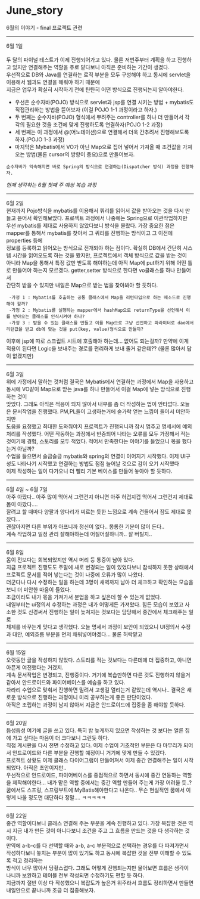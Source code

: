 # June_story
6월의 이야기 -  final 프로젝트 관련


-----------------------------------------------
6월 1일<br>
<br>
두 달의 파이널 테스트가 이제 진행되어가고 있다. 물론 저번주부터 계획을 하고 진행하고 있지만 연결해주는 역할을 주로 맡다보니 아직은 준비하는 기간이 생겼다.<br>
우선적으로 DB와 Java를 연결하는 로직 부분을 모두 구성해야 하고 동시에 servlet을 이용해서 웹과도 연결을 해줘야 하기 때문에<br>
지금은 업무가 확실히 시작하기 전에 탄탄히 어떤 방식으로 진행되는지 알아야한다.<br>

- 우선은 순수자바(POJO) 방식으로 servlet과 jsp를 연결 시키는 방법 + mybatis도 직접관리하는 방법을 뜯어보자 (이걸 POJO 1-1 과정이라고 하자.)<br>
- 두 번째는 순수자바(POJO) 형식에서 뿌려주는 controller를 하나 더 만들어서 각각의 필요한 것을 조건에 맞게 진행하도록 연결하자(POJO 1-2 과정)<br>
- 세 번째는 이 과정에서 @(어노테이션)으로 연결해서 더욱 간추려서 진행해보도록 하자.(POJO 1-3 과정)<br>
- 마지막은 Mybatis에서 VO가 아닌 Map으로 집어 넣어서 가져올 때 조건값을 가져오는 방법(물론 cursor의 방향이 중요)으로 만들어보자.
```
순수자바가 익숙해지면 바로 Spring의 방식으로 연결하는(Dispatcher 방식) 과정을 진행하자.
```
*현재 생각하는 6월 첫째 주 예상 복습 과정*

------------------------------------------------
6월 2일<br>
현재까지 Pojo방식을 mybatis를 이용해서 쿼리를 읽어서 값을 받아오는 것을 다시 만들고 뜯어서 확인해보았다. 프로젝트 과정에서 나중에는 Spring으로 이관작업하지만 <br>
우선 mybatis를 제대로 사용하지 않았다보니 방식을 몰랐다. 가장 중요한 점은 mapper를 통해서 mybatis를 찾아서 그 쿼리를 진행하는 방식이고 그 이전에 properties 등에 <br>
정보를 등록하고 읽어오는 방식으로 전개되야 하는 점이다. 확실히 DB에서 간단히 시스템 시간을 읽어오도록 하는 것을 봤지만, 프로젝트에서 객체 방식으로 값을 받는 것이<br>
아니라 Map을 통해서 특정 값만 받도록 해야하는데 아직 Map에 put하기 위해 어떤 틀로 만들어야 하는지 모르겠다. getter,setter 방식으로 한다면 vo클래스를 하나 만들어서<br>
간단히 받을 수 있지만 내일은 Map으로 받는 법을 찾아봐야 할 듯하다.
```
 -가정 1 : Mybatis를 호출하는 공통 클래스에서 Map을 리턴타입으로 하는 메소드로 진행해야 할까?
 -가정 2 : Mybatis를 실행하는 mapper에서 hashMap으로 returnType을 선언해서 이를 받아오는 클래스를 인식시켜야 하나?
 -가정 3 : 받을 수 있는 클래스를 만들고 이를 Map으로 그냥 선언하고 파라미터로 dao에서 리턴값을 받고 db에 맞는 것을 put(key, value)형식으로 만들까?
```
이후에 jsp에 따로 스크립트 시트에 호출해야 하는데... 없어도 되는걸까?
만약에 이게 적용이 된다면 Logic을 보내주는 경로를 편리하게 보내 줄거 같은데?? (물론 많아서 답이 없겠지만)

------------------------------------------------
6월 3일<br>
위에 가정에서 말하는 것처럼 결국은 Mybatis에서 연결하는 과정에서 Map을 사용하고 동시에 VO같이 Map으로 받는 java를 하나 만들어서 이걸 Map에 넣는 방식으로 진행하는 것이<br>
맞았다. 그래도 아직은 적응이 되지 않아서 내부를 좀 더 작성하는 법이 안타깝다. 오늘은 문서작업을 진행했다. PM,PL들이 고생하는거에 숟가락 얻는 느낌이 들어서 미안하지만<br>
도움을 요청했고 최대한 도와줘야지 프로젝트가 진행되니까 잠시 멈추고 명세서에 예외처리를 작성했다. 어떤 작동하는 과정에서 반증되어 나타는 오류를 모두 가정해서 적는<br>
것이기에 경험, 스토리를 모두 적었다. 적어서 만족한다는 이야기를 들었으니 몫을 했다는거 아닐까?<br>
수업을 들으면서 슬금슬금 mybatis와 spring의 연결이 이어지기 시작했다. 이제 UI구성도 나타나기 시작했고 연결하는 방법도 점점 늘어날 것으로 감이 오기 시작했다<br>
이제 작성하는 일이 다가오니 더 빨리 기본 베이스를 만들어 놓아야 할 듯하다.

------------------------------------------------
6월 4일 ~ 6월 7일<br>
아주 아팠다.. 아주 많이 먹어서 그런건지 아니면 아주 허겁지겁 먹어서 그런건지 제대로 몸이 아팠다....<br>
잘려고 할 때마다 양팔과 양다리가 찌르는 듯한 느낌으로 계속 건들어서 잠도 제대로 못잤다...<br>
괜찮아지면 다른 부위가 아프니까 정신이 없다.. 몽롱한 기분이 많이 든다..<br>
계속 작업하고 일정 관리 잘해야하는데 어질어질하니까.. 잘 버틸지..

------------------------------------------------
6월 8일<br>
몸이 전보다는 회복되었지만 역시 머리 등 통증이 남아 있다.<br>
지금 프로젝트 진행도도 주말에 새로 변경되는 일이 있었다보니 참석하지 못한 상태에서 프로젝트 문서를 적어 넣는다는 것이 나중에 오류가 많이 나왔다.<br>
더군다나 다시 수정하는 일을 하는데 3명이 새벽까지 남아 더 체크하고 확인하는 모습을 보니 더 미안한 마음이 들었다.<br> 
조금이라도 내가 몫을 가져가서 분업을 하고 싶은데 할 수 있는게 없었다.<br>
내일부터는 ui정의서 수정하는 과정은 내가 어떻게든 가져왔다. 힘든 모습이 보였고 사소한 것도 신경써서 진행하는 일이 늦쳐지는 것보다는 담당해서 중간에서 체크해주는 일로<br>
체제를 바꾸는게 맞다고 생각했다. 오늘 명세서 과정이 보안이 되었으니 UI정의서 수정과 대안, 예외흐름 부분을 먼저 채워넣어야겠다... 물론 허락맡고

--------------------------------------------------
6월 15일<br>
오랫동안 글을 작성하지 않았다. 스토리를 적는 것보다는 다른데에 더 집중하고, 아니면 아픈게 여전했다는 거겠지.<br>
계속 문서작업은 변경되고, 진행중이다. 거기에 복습만하면 다른 것도 진행하지 않을거 같아서 안드로이드와 파이어베이스를 예습을 하고 있다.<br>
차라리 수업으로 맞춰서 진행하면 밀려서 고생길 열리는거 같았는데 역시나.. 결국은 새로운 방식으로 진행하는 과정이니 미리 공부하는게 좋은 판단이었다.<br>
아직은 조립하는 과정이 남지 않아서 지금은 안드로이드에 집중을 좀 해야할 듯하다.

---------------------------------------------------
6월 20일 <br>
듬성듬성 여기에 글을 쓰고 있다. 특히 밤 늦게까지 있으면 작성하는 것 보다는 얼른 집에 가고 싶다는 마음이 더 크다보니 그런듯 하다.<br>
직접 게시판을 다시 전면 수정하고 있다. 이제 수업이 기초적인 부분은 다 마무리가 되어서 안드로이드와 다른 부분을 진행할 예정이니 거기에 맞게 만들 수 있겠다.<br>
프로젝트 상황도 이제 클래스 다이어그램이 만들어져서 이제 중간 연결해주는 일이 시작되었다. 아직은 초안이지만.. <br>
우선적으로 안드로이드, 파이어베이스를 중점적으로 하면서 동시에 중간 연동하는 역할을 제작해야한다... 내가 맡은 역할 중에서는 중간 역할 만들어 주는게 가장 어려울 듯..?<br>
꿈에서도 스프링, 스프링부트에 MyBatis해야한다고 나온다.. 무슨 현실적인 꿈에서 이렇게 나올 정도면 대단하다 정말.... ㅋㅋㅋㅋㅋ <br>

---------------------------------------------------
6월 22일<br>
중간 역할이다보니 클래스 연결해 주는 부분을 계속 진행하고 있다. 가장 복잡한 것은 역시 지금 내가 만든 것이 아니다보니 조건을 주고 그 흐름을 만드는 것을 다 생각하는 것이다.<br>
만약에 a-b-c를 다 선택할 때와 a-b, a-c 부분적으로 선택하는 경우를 다 따져가면서 작성하다보니 놓치는 부분이 많이 있기도 하고 동시에 복잡한 것을 전부 이해할 수 있도록 적고 정리하는<br>
방식이 너무 많아서 당황스럽다. 그래도 어떻게 진행되는지만 물어보면 흐름은 생각이 나니까 보완하고 테이블 전부 작성되면 수정하기도 편할 듯 하다.<br>
지금까지 절반 이상 다 작성했으니 복잡도가 높은거 위주라서 흐름도 정리하면서 만들면 내일안으로 끝나니까 조금 더 집중해보자.
